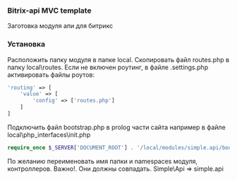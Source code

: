 ### Bitrix-api MVC template
Заготовка модуля апи для битрикс

### Установка
Расположить папку модуля в папке local.
Скопировать файл routes.php в папку local\routes. Если не включен роутинг, в файле .settings.php активировать файлы роутов:
```php
'routing' => [
    'value' => [
        'config' => ['routes.php']
    ]
]
```

Подключить файл bootstrap.php в prolog части сайта например в файле local\php_interfaces\init.php
```php
require_once $_SERVER['DOCUMENT_ROOT'] . '/local/modules/simple.api/bootstrap.php';
```

По желанию переименовать имя папки и namespaces модуля, контроллеров. Важно!. Они должны совпадать. Simple\Api => simple.api
